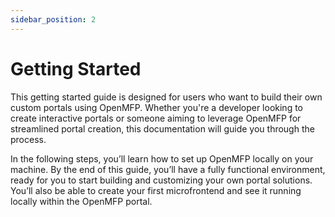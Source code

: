 ```yaml
---
sidebar_position: 2
---
```


# Getting Started

This getting started guide is designed for users who want to build their own custom portals using OpenMFP. Whether you're a developer looking to create interactive portals or someone aiming to leverage OpenMFP for streamlined portal creation, this documentation will guide you through the process.

In the following steps, you’ll learn how to set up OpenMFP locally on your machine. By the end of this guide, you’ll have a fully functional environment, ready for you to start building and customizing your own portal solutions. You’ll also be able to create your first microfrontend and see it running locally within the OpenMFP portal.